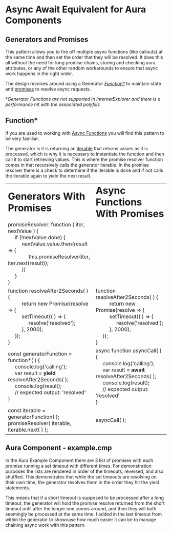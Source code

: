 # Async Await Equivalent for Aura Components

## Generators and Promises

This pattern allows you to fire off multiple async functions (like callouts) at the same time and then set the order that they will be resolved.   It does this all without the need for long promise chains, storing and checking aura attributes, or any of the other random workarounds to ensure that async work happens in the right order.

The design revolves around using a Generator *[Function*](https://developer.mozilla.org/en-US/docs/Web/JavaScript/Reference/Statements/function*)* to maintain state and [promises](https://developer.mozilla.org/en-US/docs/Web/JavaScript/Reference/Global_Objects/Promise) to resolve async requests.


**Generator Functions are not supported in InternetExplorer and there is a performance hit with the associated polyfills.*


## Function*

If you are used to working with [Async Functions](https://developer.mozilla.org/en-US/docs/Web/JavaScript/Reference/Statements/async_function) you will find this pattern to be very familiar.

The generator is it is returning an [iterable](https://developer.mozilla.org/en-US/docs/Web/JavaScript/Guide/Iterators_and_Generators) that returns values as it is processed, which is why it is necessary to instantiate the function and then call it to start retrieving values.  This is where the promise resolver function comes in that recursively calls the generator iterable.  In the promise resolver there is a check to determine if the iterable is done and if not calls the iterable again to yield the next result.



<table border="0" style="border: none;" >
 <tr>
    <td style="border: none;"><b style="font-size:30px">Generators With Promises</b></td>
    <td style="border: none;"><b style="font-size:30px">Async Functions With Promises</b></td>
 </tr>
 <tr>
    <td style="border: none;">
        <div>promiseResolver: function ( iter, nextValue ) {</div>
        <div>&nbsp;&nbsp;&nbsp;&nbsp;&nbsp;if (!nextValue.done) {</div>
        <div>&nbsp;&nbsp;&nbsp;&nbsp;&nbsp;&nbsp;&nbsp;&nbsp;&nbsp;&nbsp;nextValue.value.then(result => {</div>
        <div>&nbsp;&nbsp;&nbsp;&nbsp;&nbsp;&nbsp;&nbsp;&nbsp;&nbsp;&nbsp;&nbsp;&nbsp;&nbsp;&nbsp;&nbsp;this.promiseResolver(iter, iter.next(result));</div>
        <div>&nbsp;&nbsp;&nbsp;&nbsp;&nbsp;&nbsp;&nbsp;&nbsp;&nbsp;&nbsp;})</div>
        <div>&nbsp;&nbsp;&nbsp;&nbsp;&nbsp;}</div>
        <div>}</div>
    </td>
    <td style="border: none;"></td>
</tr>
<tr>
    <td style="border: none;">
        <div>function resolveAfter2Seconds( ) {</div>
        <div>&nbsp;&nbsp;&nbsp;&nbsp;&nbsp;&nbsp;&nbsp;&nbsp;&nbsp;&nbsp;return new Promise(resolve => {</div>
        <div>&nbsp;&nbsp;&nbsp;&nbsp;&nbsp;&nbsp;&nbsp;&nbsp;&nbsp;&nbsp;setTimeout(( ) => {</div>
        <div>&nbsp;&nbsp;&nbsp;&nbsp;&nbsp;&nbsp;&nbsp;&nbsp;&nbsp;&nbsp;&nbsp;&nbsp;&nbsp;&nbsp;&nbsp;resolve('resolved');</div>
        <div>&nbsp;&nbsp;&nbsp;&nbsp;&nbsp;&nbsp;&nbsp;&nbsp;&nbsp;&nbsp;}, 2000);</div>
        <div>&nbsp;&nbsp;&nbsp;&nbsp;&nbsp;});</div>
        <div>}</div>
    </td>
    <td style="border: none;">
        <div>function resolveAfter2Seconds( ) {</div>
        <div>&nbsp;&nbsp;&nbsp;&nbsp;&nbsp;&nbsp;&nbsp;&nbsp;&nbsp;&nbsp;return new Promise(resolve => {</div>
        <div>&nbsp;&nbsp;&nbsp;&nbsp;&nbsp;&nbsp;&nbsp;&nbsp;&nbsp;&nbsp;setTimeout(( ) => {</div>
        <div>&nbsp;&nbsp;&nbsp;&nbsp;&nbsp;&nbsp;&nbsp;&nbsp;&nbsp;&nbsp;&nbsp;&nbsp;&nbsp;&nbsp;&nbsp;resolve('resolved');</div>
        <div>&nbsp;&nbsp;&nbsp;&nbsp;&nbsp;&nbsp;&nbsp;&nbsp;&nbsp;&nbsp;}, 2000);</div>
        <div>&nbsp;&nbsp;&nbsp;&nbsp;&nbsp;});</div>
        <div>}</div>
    </td>
</tr>
<tr>
    <td style="border: none;">
        <div>const generatorFunction = function*( ) {</div>
        <div>&nbsp;&nbsp;&nbsp;&nbsp;&nbsp;console.log('calling');</div>
        <div>&nbsp;&nbsp;&nbsp;&nbsp;&nbsp;var result = <b>yield</b> resolveAfter2Seconds( );</div>
        <div>&nbsp;&nbsp;&nbsp;&nbsp;&nbsp;console.log(result);</div>
        <div>&nbsp;&nbsp;&nbsp;&nbsp;&nbsp;// expected output: 'resolved'</div>
        <div>}</div>
    </td>
    <td style="border: none;">
        <div>async function asyncCall(&nbsp;) {</div>
        <div>&nbsp;&nbsp;&nbsp;&nbsp;&nbsp;console.log('calling');</div>
        <div>&nbsp;&nbsp;&nbsp;&nbsp;&nbsp;var result = <b>await</b> resolveAfter2Seconds( );</div>
        <div>&nbsp;&nbsp;&nbsp;&nbsp;&nbsp;console.log(result);</div>
        <div>&nbsp;&nbsp;&nbsp;&nbsp;&nbsp;// expected output: 'resolved'</div>
        <div>}</div>
    </td>
 </tr>
 <tr>
    <td style="border: none;">
        <div>const iterable = generatorFunction( );</div>
        <div>promiseResolver( iterable, iterable.next( ) );</div>
    </td>
    <td style="border: none;">
        <div>asyncCall( );</div>
    </td>
 </tr>
</table>


## Aura Component - example.cmp

In the Aura Example Component there are 3 list of promises with each promise running a set timeout with different times.  For demonstration purposes the lists are rendered in order of the timeouts, reversed, and also shuffled.  This demonstrates that while the set timeouts are resolving on their own time, the generator resolves them in the order they hit the yield statements.

This means that if a short timeout is supposed to be processed after a long timeout, the generator will hold the promise resolve returned from the short timeout until after the longer one comes around, and then they will both seemingly be processed at the same time.  I added in the last timeout from within the generator to showcase how much easier it can be to manage chaining async work with this pattern.
